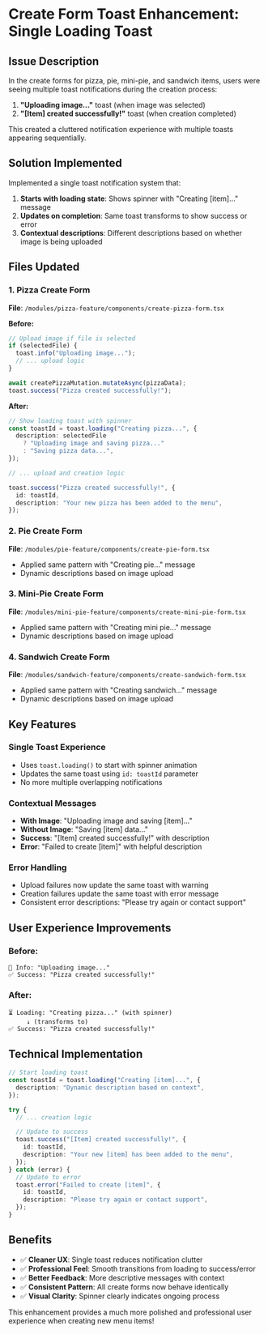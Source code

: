 # Create Form Toast Enhancement: Single Loading Toast

## Issue Description

In the create forms for pizza, pie, mini-pie, and sandwich items, users were seeing multiple toast notifications during the creation process:

1. **"Uploading image..."** toast (when image was selected)
2. **"[Item] created successfully!"** toast (when creation completed)

This created a cluttered notification experience with multiple toasts appearing sequentially.

## Solution Implemented

Implemented a single toast notification system that:

1. **Starts with loading state**: Shows spinner with "Creating [item]..." message
2. **Updates on completion**: Same toast transforms to show success or error
3. **Contextual descriptions**: Different descriptions based on whether image is being uploaded

## Files Updated

### 1. Pizza Create Form

**File**: `/modules/pizza-feature/components/create-pizza-form.tsx`

**Before:**

```typescript
// Upload image if file is selected
if (selectedFile) {
  toast.info("Uploading image...");
  // ... upload logic
}

await createPizzaMutation.mutateAsync(pizzaData);
toast.success("Pizza created successfully!");
```

**After:**

```typescript
// Show loading toast with spinner
const toastId = toast.loading("Creating pizza...", {
  description: selectedFile
    ? "Uploading image and saving pizza..."
    : "Saving pizza data...",
});

// ... upload and creation logic

toast.success("Pizza created successfully!", {
  id: toastId,
  description: "Your new pizza has been added to the menu",
});
```

### 2. Pie Create Form

**File**: `/modules/pie-feature/components/create-pie-form.tsx`

- Applied same pattern with "Creating pie..." message
- Dynamic descriptions based on image upload

### 3. Mini-Pie Create Form

**File**: `/modules/mini-pie-feature/components/create-mini-pie-form.tsx`

- Applied same pattern with "Creating mini pie..." message
- Dynamic descriptions based on image upload

### 4. Sandwich Create Form

**File**: `/modules/sandwich-feature/components/create-sandwich-form.tsx`

- Applied same pattern with "Creating sandwich..." message
- Dynamic descriptions based on image upload

## Key Features

### **Single Toast Experience**

- Uses `toast.loading()` to start with spinner animation
- Updates the same toast using `id: toastId` parameter
- No more multiple overlapping notifications

### **Contextual Messages**

- **With Image**: "Uploading image and saving [item]..."
- **Without Image**: "Saving [item] data..."
- **Success**: "[Item] created successfully!" with description
- **Error**: "Failed to create [item]" with helpful description

### **Error Handling**

- Upload failures now update the same toast with warning
- Creation failures update the same toast with error message
- Consistent error descriptions: "Please try again or contact support"

## User Experience Improvements

### **Before:**

```
🔵 Info: "Uploading image..."
✅ Success: "Pizza created successfully!"
```

### **After:**

```
⏳ Loading: "Creating pizza..." (with spinner)
     ↓ (transforms to)
✅ Success: "Pizza created successfully!"
```

## Technical Implementation

```typescript
// Start loading toast
const toastId = toast.loading("Creating [item]...", {
  description: "Dynamic description based on context",
});

try {
  // ... creation logic

  // Update to success
  toast.success("[Item] created successfully!", {
    id: toastId,
    description: "Your new [item] has been added to the menu",
  });
} catch (error) {
  // Update to error
  toast.error("Failed to create [item]", {
    id: toastId,
    description: "Please try again or contact support",
  });
}
```

## Benefits

- ✅ **Cleaner UX**: Single toast reduces notification clutter
- ✅ **Professional Feel**: Smooth transitions from loading to success/error
- ✅ **Better Feedback**: More descriptive messages with context
- ✅ **Consistent Pattern**: All create forms now behave identically
- ✅ **Visual Clarity**: Spinner clearly indicates ongoing process

This enhancement provides a much more polished and professional user experience when creating new menu items!
